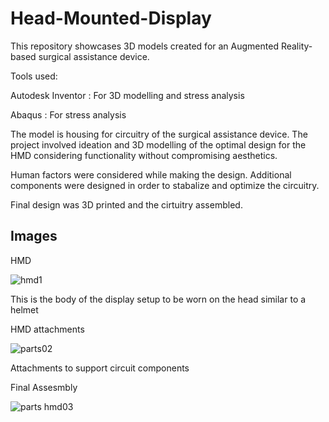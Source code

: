 # Head-Mounted-Display
This repository showcases 3D models created for an Augmented Reality-based surgical assistance device.

Tools used: 

Autodesk Inventor : For 3D modelling and stress analysis

Abaqus : For stress analysis

The model is housing for circuitry of the surgical assistance device. 
The project involved ideation and 3D modelling of the optimal design for the HMD considering functionality without compromising aesthetics.

Human factors were considered while making the design. 
Additional components were designed in order to stabalize and optimize the circuitry.

Final design was 3D printed and the cirtuitry assembled.

## Images

HMD

![hmd1](https://user-images.githubusercontent.com/30887610/45094867-3e862b80-b13a-11e8-92da-06a5e98c00a0.png)

This is the body of the display setup to be worn on the head similar to a helmet

HMD attachments

![parts02](https://user-images.githubusercontent.com/30887610/45095023-99b81e00-b13a-11e8-856b-b0c4ac167e39.png)

Attachments to support circuit components


Final Assesmbly

![parts hmd03](https://user-images.githubusercontent.com/30887610/45095047-a9cffd80-b13a-11e8-9e6a-fa88c8691ba6.png)
